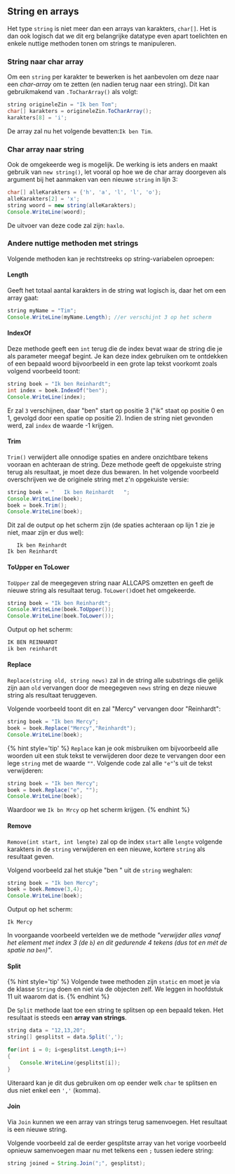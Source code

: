 ## String en arrays

Het type ``string`` is niet meer dan een arrays van karakters, ``char[]``. Het is dan ook logisch dat we dit erg belangrijke datatype even apart toelichten en enkele nuttige methoden tonen om strings te manipuleren.

### String naar char array

 Om een ``string`` per karakter te bewerken is het aanbevolen om deze naar een *char-array* om te zetten (en nadien terug naar een string). Dit kan gebruikmakend van ``.ToCharArray()`` als volgt:

```java
string origineleZin = "Ik ben Tom";
char[] karakters = origineleZin.ToCharArray();
karakters[8] = 'i';
```

De array zal nu het volgende bevatten:``Ik ben Tim``.

### Char array naar string

Ook de omgekeerde weg is mogelijk. De werking is iets anders en maakt gebruik van ``new string()``, let vooral op hoe we de char array doorgeven als argument bij het aanmaken van een nieuwe ``string`` in lijn 3:

```java
char[] alleKarakters = {'h', 'a', 'l', 'l', 'o'};
alleKarakters[2] = 'x';
string woord = new string(alleKarakters);
Console.WriteLine(woord);
```

De uitvoer van deze code zal zijn: ``haxlo``.

### Andere nuttige methoden met strings

Volgende methoden kan je rechtstreeks op string-variabelen oproepen:

#### Length
Geeft het totaal aantal karakters in de string wat logisch is, daar het om een array gaat:

```java
string myName = "Tim";
Console.WriteLine(myName.Length); //er verschijnt 3 op het scherm
```



#### IndexOf

Deze methode geeft een ``int`` terug die de index bevat waar de string die je als parameter meegaf begint. Je kan deze index gebruiken om te ontdekken of een bepaald woord bijvoorbeeld in een grote lap tekst voorkomt zoals volgend voorbeeld toont:

```java
string boek = "Ik ben Reinhardt";
int index = boek.IndexOf("ben");
Console.WriteLine(index); 
```

Er zal ``3`` verschijnen, daar "ben" start op positie 3 ("ik" staat op positie 0 en 1, gevolgd door een spatie op positie 2). Indien de string niet gevonden werd, zal ``index`` de waarde -1 krijgen.

#### Trim

``Trim()`` verwijdert alle onnodige spaties en andere onzichtbare tekens vooraan en achteraan de string. Deze methode geeft de opgekuiste string terug als resultaat, je moet deze dus bewaren. In het volgende voorbeeld overschrijven we de originele string met z'n opgekuiste versie:

```java
string boek = "   Ik ben Reinhardt   ";
Console.WriteLine(boek);
boek = boek.Trim();
Console.WriteLine(boek);
```

Dit zal de output op het scherm zijn (de spaties achteraan op lijn 1 zie je niet, maar zijn er dus wel):


```text
   Ik ben Reinhardt   
Ik ben Reinhardt
```

#### ToUpper en ToLower

``ToUpper`` zal de meegegeven string naar ALLCAPS omzetten en geeft de nieuwe string als resultaat terug. ``ToLower()``doet het omgekeerde.

```java
string boek = "Ik ben Reinhardt";
Console.WriteLine(boek.ToUpper());
Console.WriteLine(boek.ToLower());
```

Output op het scherm:


```java
IK BEN REINHARDT
ik ben reinhardt
```



#### Replace

``Replace(string old, string news)`` zal in de string alle substrings die gelijk zijn aan ``old`` vervangen door de meegegeven ``news`` string en deze nieuwe string als resultaat teruggeven. 

Volgende voorbeeld toont dit en zal "Mercy" vervangen door "Reinhardt":

```java
string boek = "Ik ben Mercy";
boek = boek.Replace("Mercy","Reinhardt");
Console.WriteLine(boek);
```

{% hint style='tip' %}
``Replace`` kan je ook misbruiken om bijvoorbeeld alle woorden uit een stuk tekst te verwijderen door deze te vervangen door een lege ``string`` met de waarde ``""``. Volgende code zal alle ``"e"``'s uit de tekst verwijderen:

```java
string boek = "Ik ben Mercy";
boek = boek.Replace("e", "");
Console.WriteLine(boek);
```

Waardoor we ``Ik bn Mrcy`` op het scherm krijgen.
{% endhint %}


#### Remove

``Remove(int start, int lengte)`` zal op de index ``start`` alle ``lengte`` volgende karakters in de ``string`` verwijderen en een nieuwe, kortere ``string`` als resultaat geven.

Volgend voorbeeld zal het stukje "ben " uit de ``string`` weghalen:

```java
string boek = "Ik ben Mercy";
boek = boek.Remove(3,4);
Console.WriteLine(boek);
```

Output op het scherm:


```text
Ik Mercy
```

In voorgaande voorbeeld vertelden we de methode *"verwijder alles vanaf het element met index 3 (de ``b``) en dit gedurende 4 tekens (dus tot en mét de spatie na ``ben``)"*.



#### Split

{% hint style='tip' %}
Volgende twee methoden zijn ``static`` en moet je  via de klasse ``String`` doen en niet via de objecten zelf. We leggen in hoofdstuk 11 uit waarom dat is.
{% endhint %}

 De ``Split`` methode laat toe een string te splitsen op een bepaald teken. Het resultaat is steeds een **array van strings**.

```java
string data = "12,13,20";
string[] gesplitst = data.Split(',');

for(int i = 0; i<gesplitst.Length;i++)
{
    Console.WriteLine(gesplitst[i]);
}
```

Uiteraard kan je dit dus gebruiken om op eender welk ``char`` te splitsen en dus niet enkel een ``','`` (komma).

#### Join

Via ``Join`` kunnen we een array van strings terug samenvoegen. Het resultaat is een nieuwe string.

Volgende voorbeeld zal de eerder gesplitste array van het vorige voorbeeld opnieuw samenvoegen maar nu met telkens een ``;`` tussen iedere string:


```java
string joined = String.Join(";", gesplitst);
```






